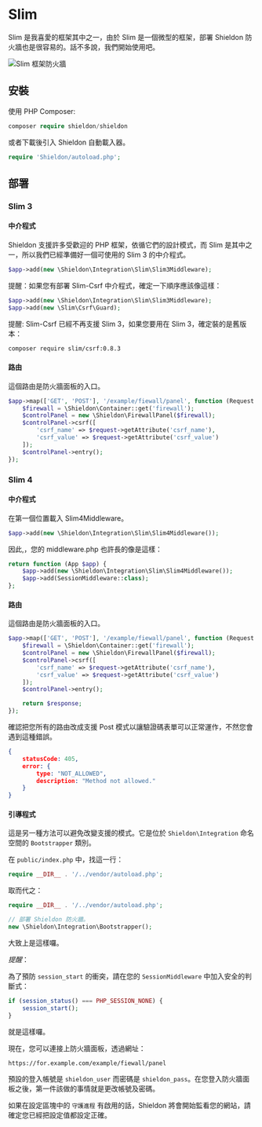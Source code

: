 # Slim

Slim 是我喜愛的框架其中之一，由於 Slim 是一個微型的框架，部署 Shieldon 防火牆也是很容易的。話不多說，我們開始使用吧。

![Slim 框架防火牆](https://shieldon.io/images/home/slim-framework-firewall.png)

## 安裝

使用 PHP Composer:

```php
composer require shieldon/shieldon
```

或者下載後引入 Shieldon 自動載入器。

```php
require 'Shieldon/autoload.php';
```

## 部署

### Slim 3

#### 中介程式

Shieldon 支援許多受歡迎的 PHP 框架，依循它們的設計模式，而 Slim 是其中之一，所以我們已經準備好一個可使用的 Slim 3 的中介程式。

```php
$app->add(new \Shieldon\Integration\Slim\Slim3Middleware);
```

提醒：如果您有部署 Slim-Csrf 中介程式，確定一下順序應該像這樣：

```php
$app->add(new \Shieldon\Integration\Slim\Slim3Middleware);
$app->add(new \Slim\Csrf\Guard);
```

提醒: Slim-Csrf 已經不再支援 Slim 3，如果您要用在 Slim 3，確定裝的是舊版本：

```bash
composer require slim/csrf:0.8.3
```

#### 路由

這個路由是防火牆面板的入口。

```php
$app->map(['GET', 'POST'], '/example/fiewall/panel', function (Request $request, Response $response, array $args) {
    $firewall = \Shieldon\Container::get('firewall');
    $controlPanel = new \Shieldon\FirewallPanel($firewall);
    $controlPanel->csrf([
        'csrf_name' => $request->getAttribute('csrf_name'),
        'csrf_value' => $request->getAttribute('csrf_value')
    ]);
    $controlPanel->entry();
});
```

### Slim 4

#### 中介程式

在第一個位置載入 Slim4Middleware。

```php
$app->add(new \Shieldon\Integration\Slim\Slim4Middleware());
```

因此,，您的 middleware.php 也許長的像是這樣：

```php
return function (App $app) {
    $app->add(new \Shieldon\Integration\Slim\Slim4Middleware());
    $app->add(SessionMiddleware::class);
};
```

#### 路由

這個路由是防火牆面板的入口。

```php
$app->map(['GET', 'POST'], '/example/fiewall/panel', function (Request $request, Response $response, array $args) {
    $firewall = \Shieldon\Container::get('firewall');
    $controlPanel = new \Shieldon\FirewallPanel($firewall);
    $controlPanel->csrf([
        'csrf_name' => $request->getAttribute('csrf_name'),
        'csrf_value' => $request->getAttribute('csrf_value')
    ]);
    $controlPanel->entry();

    return $response;
});
```

確認把您所有的路由改成支援 Post 模式以讓驗證碼表單可以正常運作，不然您會遇到這種錯誤。

```json
{
    statusCode: 405,
    error: {
        type: "NOT_ALLOWED",
        description: "Method not allowed."
    }
}
```

#### 引導程式

這是另一種方法可以避免改變支援的模式。它是位於 `Shieldon\Integration` 命名空間的 `Bootstrapper` 類別。

在 `public/index.php` 中，找這一行：

```php
require __DIR__ . '/../vendor/autoload.php';
```
取而代之：

```php
require __DIR__ . '/../vendor/autoload.php';

// 部署 Shieldon 防火牆。
new \Shieldon\Integration\Bootstrapper();
```

大致上是這樣囉。

*提醒*：

為了預防 `session_start` 的衝突，請在您的  `SessionMiddleware` 中加入安全的判斷式：

```php
if (session_status() === PHP_SESSION_NONE) {
    session_start();
}
```

就是這樣囉。

現在，您可以連接上防火牆面板，透過網址：

```
https://for.example.com/example/fiewall/panel
```

預設的登入帳號是 `shieldon_user` 而密碼是 `shieldon_pass`。在您登入防火牆面板之後，第一件該做的事情就是更改帳號及密碼。

如果在設定區塊中的 `守護進程` 有啟用的話，Shieldon 將會開始監看您的網站，請確定您已經把設定值都設定正確。